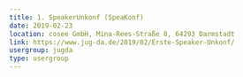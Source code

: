 ```yaml
---
title: 1. SpeakerUnkonf (SpeaKonf)
date: 2019-02-23
location: cosee GmbH, Mina-Rees-Straße 8, 64293 Darmstadt
link: https://www.jug-da.de/2019/02/Erste-Speaker-Unkonf/
usergroup: jugda
type: usergroup
---
```


